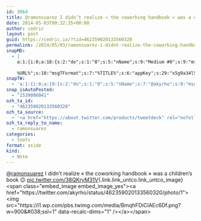 ```yaml
---
id: 3064
title: @ramonsuarez I didn’t realize « the coworking handbook » was a children’s book ;-) pic.twitter.com/38QKryM31V
date: 2014-05-03T00:32:35+00:00
author: cedric
layout: post
guid: https://cedric.io/?tid=462359020133560320
permalink: /2014/05/03/ramonsuarez-i-didnt-realize-the-coworking-handbook-was-a-childrens-book-pic-twitter-com-38qkrym31v/
snapMD:
  - |
    a:1:{i:0;a:18:{s:2:"do";s:1:"0";s:5:"nName";s:9:"Medium #0";s:9:"msgFormat";s:19:"%FULLTEXT%
    
    %URL%";s:10:"msgTFormat";s:7:"%TITLE%";s:6:"appKey";s:29:"x5g9a34l5z294i5y2q284e4g54454";s:6:"appSec";s:85:"d3h0a44e4s2b4i5u2r234m5f5b4v2l5q2a444h574347464a454x2w20374447494c484b4w2c464f5u2d4z2";s:8:"inclTags";s:1:"1";s:7:"fltrsOn";i:0;s:5:"fltrs";a:0:{}s:7:"proxyOn";i:0;s:7:"useSURL";i:0;s:1:"v";i:350;s:4:"publ";s:1:"0";s:11:"accessToken";s:65:"2353413aa5437433e5648ccf74a16119308317c52d1a24d8ed99f26add037528a";s:12:"appAppUserID";s:65:"104b21fd8da79171a6e7bf800d03b4b761204f242935e05d2d86850a6b1635f77";s:14:"appAppUserName";s:26:"Cédric Bousmanne (akyrho)";s:13:"appAppUserURL";s:26:"https://medium.com/@akyrho";s:7:"pubList";a:0:{}}}
snapTW:
  - 'a:1:{i:0;a:19:{s:2:"do";s:1:"0";s:5:"nName";s:7:"@akyrho";s:9:"msgFormat";s:26:"%TITLE%. %EXCERPT% - %URL%";s:6:"appKey";s:55:"x5g9a8325v2y475r3c4m48584n53446p423r3r5u3e356j5j3k4r2p3";s:6:"appSec";s:105:"d3h0a94o46415u594v3q5l5n5l4r4x474x4j484o473u4i5w2m4k494z2k344n306n5r3l5v2s554p4n3p3k45495c3z4v4d3m3u5w525";s:7:"fltrsOn";i:0;s:5:"fltrs";a:0:{}s:7:"proxyOn";i:0;s:7:"useSURL";i:0;s:1:"v";i:350;s:5:"twURL";s:25:"http://twitter.com/akyrho";s:11:"accessToken";s:50:"6678782-Eyg60SCeh7762DEIsYtTPD5GVeOuSN8ATMdF2Lpppe";s:14:"accessTokenSec";s:45:"PgGDCbcYLJnR5esZjY9ID72A33mUNCYnQwaQTBsojSJNa";s:5:"tw140";i:0;s:10:"riComments";s:1:"1";s:11:"riCommentsM";s:1:"1";s:12:"riCommentsAA";s:1:"1";s:8:"attchImg";s:1:"1";s:9:"wpImgSize";s:4:"full";}}'
snap_isAutoPosted:
  - "1539096041"
ozh_ta_id:
  - "462359020133560320"
ozh_ta_source:
  - '<a href="https://about.twitter.com/products/tweetdeck" rel="nofollow">TweetDeck</a>'
ozh_ta_reply_to_name:
  - ramonsuarez
categories:
  - toots
format: aside
kind:
  - Note
---
```

<span class="username username_linked">@<a href="https://twitter.com/ramonsuarez" title="Ramon Suarez">ramonsuarez</a></span> I didn’t realize « the coworking handbook » was a children’s book 😉 [pic.twitter.com/38QKryM31V](https://twitter.com/akyrho/status/462359020133560320/photo/1 "https://twitter.com/akyrho/status/462359020133560320/photo/1"){.link.link_untco.link_untco_image}<span class="embed_image embed_image_yes"><a href="https://twitter.com/akyrho/status/462359020133560320/photo/1"><img src="https://i1.wp.com/pbs.twimg.com/media/BmqhFDiCIAEc6Df.png?w=900&#038;ssl=1" data-recalc-dims="1" /></a></span>